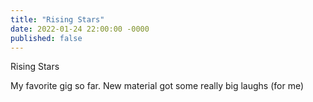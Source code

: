```yaml
---
title: "Rising Stars"
date: 2022-01-24 22:00:00 -0000
published: false
---
```


Rising Stars

My favorite gig so far.  New material got some really big laughs (for me)